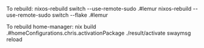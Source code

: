 To rebuild:
nixos-rebuild switch --use-remote-sudo .#lemur
nixos-rebuild --use-remote-sudo switch --flake .#lemur

To rebuild home-manager:
nix build .#homeConfigurations.chris.activationPackage
./result/activate
swaymsg reload
